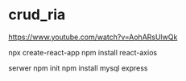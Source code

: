 # crud_ria

https://www.youtube.com/watch?v=AohARsUlwQk

npx create-react-app
npm install react-axios

serwer
npm init
npm  install mysql express
